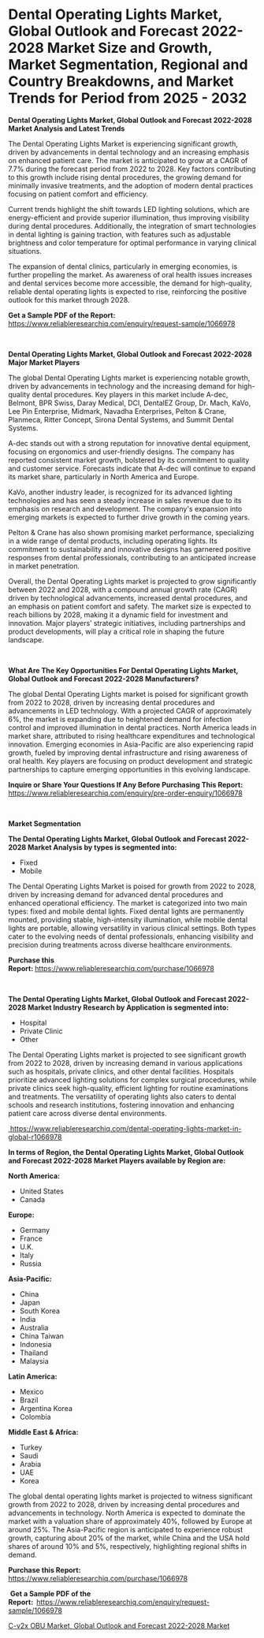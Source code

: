 <p><h1>Dental Operating Lights Market, Global Outlook and Forecast 2022-2028 Market Size and Growth, Market Segmentation, Regional and Country Breakdowns, and Market Trends for Period from 2025 -  2032</h1></p><p><strong>Dental Operating Lights Market, Global Outlook and Forecast 2022-2028 Market Analysis and Latest Trends</strong></p>
<p><p>The Dental Operating Lights Market is experiencing significant growth, driven by advancements in dental technology and an increasing emphasis on enhanced patient care. The market is anticipated to grow at a CAGR of 7.7% during the forecast period from 2022 to 2028. Key factors contributing to this growth include rising dental procedures, the growing demand for minimally invasive treatments, and the adoption of modern dental practices focusing on patient comfort and efficiency.</p><p>Current trends highlight the shift towards LED lighting solutions, which are energy-efficient and provide superior illumination, thus improving visibility during dental procedures. Additionally, the integration of smart technologies in dental lighting is gaining traction, with features such as adjustable brightness and color temperature for optimal performance in varying clinical situations.</p><p>The expansion of dental clinics, particularly in emerging economies, is further propelling the market. As awareness of oral health issues increases and dental services become more accessible, the demand for high-quality, reliable dental operating lights is expected to rise, reinforcing the positive outlook for this market through 2028.</p></p>
<p><strong>Get a Sample PDF of the Report:&nbsp;</strong> <a href="https://www.reliableresearchiq.com/enquiry/request-sample/1066978?utm_campaign=3500&utm_medium=2&utm_source=Github&utm_content=ia&utm_term=21032025&utm_id=dental-operating-lights-market-global-outlook-and-forecast-2022-2028">https://www.reliableresearchiq.com/enquiry/request-sample/1066978</a></p>
<p>&nbsp;</p>
<p><strong>Dental Operating Lights Market, Global Outlook and Forecast 2022-2028 Major Market Players</strong></p>
<p><p>The global Dental Operating Lights market is experiencing notable growth, driven by advancements in technology and the increasing demand for high-quality dental procedures. Key players in this market include A-dec, Belmont, BPR Swiss, Daray Medical, DCI, DentalEZ Group, Dr. Mach, KaVo, Lee Pin Enterprise, Midmark, Navadha Enterprises, Pelton & Crane, Planmeca, Ritter Concept, Sirona Dental Systems, and Summit Dental Systems.</p><p>A-dec stands out with a strong reputation for innovative dental equipment, focusing on ergonomics and user-friendly designs. The company has reported consistent market growth, bolstered by its commitment to quality and customer service. Forecasts indicate that A-dec will continue to expand its market share, particularly in North America and Europe.</p><p>KaVo, another industry leader, is recognized for its advanced lighting technologies and has seen a steady increase in sales revenue due to its emphasis on research and development. The company's expansion into emerging markets is expected to further drive growth in the coming years.</p><p>Pelton & Crane has also shown promising market performance, specializing in a wide range of dental products, including operating lights. Its commitment to sustainability and innovative designs has garnered positive responses from dental professionals, contributing to an anticipated increase in market penetration.</p><p>Overall, the Dental Operating Lights market is projected to grow significantly between 2022 and 2028, with a compound annual growth rate (CAGR) driven by technological advancements, increased dental procedures, and an emphasis on patient comfort and safety. The market size is expected to reach billions by 2028, making it a dynamic field for investment and innovation. Major players’ strategic initiatives, including partnerships and product developments, will play a critical role in shaping the future landscape.</p></p>
<p>&nbsp;</p>
<p><strong>What Are The Key Opportunities For Dental Operating Lights Market, Global Outlook and Forecast 2022-2028 Manufacturers?</strong></p>
<p><p>The global Dental Operating Lights market is poised for significant growth from 2022 to 2028, driven by increasing dental procedures and advancements in LED technology. With a projected CAGR of approximately 6%, the market is expanding due to heightened demand for infection control and improved illumination in dental practices. North America leads in market share, attributed to rising healthcare expenditures and technological innovation. Emerging economies in Asia-Pacific are also experiencing rapid growth, fueled by improving dental infrastructure and rising awareness of oral health. Key players are focusing on product development and strategic partnerships to capture emerging opportunities in this evolving landscape.</p></p>
<p><strong>Inquire or Share Your Questions If Any Before Purchasing This Report:</strong> <a href="https://www.reliableresearchiq.com/enquiry/pre-order-enquiry/1066978?utm_campaign=3500&utm_medium=2&utm_source=Github&utm_content=ia&utm_term=21032025&utm_id=dental-operating-lights-market-global-outlook-and-forecast-2022-2028">https://www.reliableresearchiq.com/enquiry/pre-order-enquiry/1066978</a></p>
<p>&nbsp;</p>
<p><strong>Market Segmentation</strong></p>
<p><strong>The Dental Operating Lights Market, Global Outlook and Forecast 2022-2028 Market Analysis by types is segmented into:</strong></p>
<p><ul><li>Fixed</li><li>Mobile</li></ul></p>
<p><p>The Dental Operating Lights Market is poised for growth from 2022 to 2028, driven by increasing demand for advanced dental procedures and enhanced operational efficiency. The market is categorized into two main types: fixed and mobile dental lights. Fixed dental lights are permanently mounted, providing stable, high-intensity illumination, while mobile dental lights are portable, allowing versatility in various clinical settings. Both types cater to the evolving needs of dental professionals, enhancing visibility and precision during treatments across diverse healthcare environments.</p></p>
<p><strong>Purchase this Report:&nbsp;</strong><a href="https://www.reliableresearchiq.com/purchase/1066978?utm_campaign=3500&utm_medium=2&utm_source=Github&utm_content=ia&utm_term=21032025&utm_id=dental-operating-lights-market-global-outlook-and-forecast-2022-2028">https://www.reliableresearchiq.com/purchase/1066978</a></p>
<p>&nbsp;</p>
<p><strong>The Dental Operating Lights Market, Global Outlook and Forecast 2022-2028 Market Industry Research by Application is segmented into:</strong></p>
<p><ul><li>Hospital</li><li>Private Clinic</li><li>Other</li></ul></p>
<p><p>The Dental Operating Lights market is projected to see significant growth from 2022 to 2028, driven by increasing demand in various applications such as hospitals, private clinics, and other dental facilities. Hospitals prioritize advanced lighting solutions for complex surgical procedures, while private clinics seek high-quality, efficient lighting for routine examinations and treatments. The versatility of operating lights also caters to dental schools and research institutions, fostering innovation and enhancing patient care across diverse dental environments.</p></p>
<p><a href="https://www.reliableresearchiq.com/dental-operating-lights-market-in-global-r1066978?utm_campaign=3500&utm_medium=2&utm_source=Github&utm_content=ia&utm_term=21032025&utm_id=dental-operating-lights-market-global-outlook-and-forecast-2022-2028">&nbsp;https://www.reliableresearchiq.com/dental-operating-lights-market-in-global-r1066978</a></p>
<p><strong>In terms of Region, the Dental Operating Lights Market, Global Outlook and Forecast 2022-2028 Market Players available by Region are:</strong></p>
<p>
    <p> <strong> North America: </strong>
        <ul>
            <li>United States</li>
            <li>Canada</li>
        </ul>
        </p> 
    <p> <strong> Europe: </strong>
        <ul>
            <li>Germany</li>
            <li>France</li>
            <li>U.K.</li>
            <li>Italy</li>
            <li>Russia</li>
        </ul>
        </p> 
    <p> <strong> Asia-Pacific: </strong>
        <ul>
            <li>China</li>
            <li>Japan</li>
            <li>South Korea</li>
            <li>India</li>
            <li>Australia</li>
            <li>China Taiwan</li>
            <li>Indonesia</li>
            <li>Thailand</li>
            <li>Malaysia</li>
        </ul>
        </p> 
    <p> <strong> Latin America: </strong>
        <ul>
            <li>Mexico</li>
            <li>Brazil</li>
            <li>Argentina Korea</li>
            <li>Colombia</li>
        </ul>
        </p> 
    <p> <strong> Middle East & Africa: </strong>
        <ul>
            <li>Turkey</li>
            <li>Saudi</li>
            <li>Arabia</li>
            <li>UAE</li>
            <li>Korea</li>
        </ul>
    </p>
    </p>
<p><p>The global dental operating lights market is projected to witness significant growth from 2022 to 2028, driven by increasing dental procedures and advancements in technology. North America is expected to dominate the market with a valuation share of approximately 40%, followed by Europe at around 25%. The Asia-Pacific region is anticipated to experience robust growth, capturing about 20% of the market, while China and the USA hold shares of around 10% and 5%, respectively, highlighting regional shifts in demand.</p></p>
<p><strong>Purchase this Report: </strong><a href="https://www.reliableresearchiq.com/purchase/1066978?utm_campaign=3500&utm_medium=2&utm_source=Github&utm_content=ia&utm_term=21032025&utm_id=dental-operating-lights-market-global-outlook-and-forecast-2022-2028">https://www.reliableresearchiq.com/purchase/1066978</a></p>
<p>&nbsp;<strong>Get a Sample PDF of the Report:&nbsp;&nbsp;</strong><a href="https://www.reliableresearchiq.com/enquiry/request-sample/1066978?utm_campaign=3500&utm_medium=2&utm_source=Github&utm_content=ia&utm_term=21032025&utm_id=dental-operating-lights-market-global-outlook-and-forecast-2022-2028">https://www.reliableresearchiq.com/enquiry/request-sample/1066978</a></p>
<p><strong></strong></p>
<p><p><a href="https://github.com/chillwervenu/Market-Research-Report-List-1/blob/main/c-v2x-obu-market-global-outlook-and-forecast-2022-2028-market.md?utm_campaign=3500&utm_medium=2&utm_source=Github&utm_content=ia&utm_term=21032025&utm_id=dental-operating-lights-market-global-outlook-and-forecast-2022-2028">C-v2x OBU Market, Global Outlook and Forecast 2022-2028 Market</a></p></p>